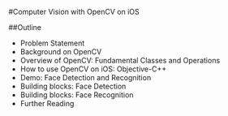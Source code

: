 #Computer Vision with OpenCV on iOS

##Outline

- Problem Statement
- Background on OpenCV
- Overview of OpenCV: Fundamental Classes and Operations 
- How to use OpenCV on iOS: Objective-C++
- Demo: Face Detection and Recognition
- Building blocks: Face Detection
- Building blocks: Face Recognition
- Further Reading

